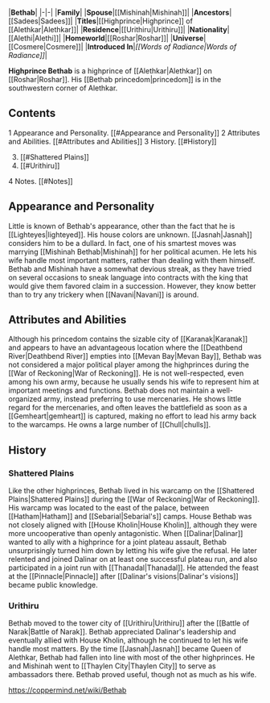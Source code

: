 |**Bethab**|
|-|-|
|**Family**|
|**Spouse**|[[Mishinah\|Mishinah]]|
|**Ancestors**|[[Sadees\|Sadees]]|
|**Titles**|[[Highprince\|Highprince]] of [[Alethkar\|Alethkar]]|
|**Residence**|[[Urithiru\|Urithiru]]|
|**Nationality**|[[Alethi\|Alethi]]|
|**Homeworld**|[[Roshar\|Roshar]]|
|**Universe**|[[Cosmere\|Cosmere]]|
|**Introduced In**|*[[Words of Radiance\|Words of Radiance]]*|

**Highprince Bethab** is a highprince of [[Alethkar\|Alethkar]] on [[Roshar\|Roshar]]. His [[Bethab princedom\|princedom]] is in the southwestern corner of Alethkar.

## Contents

1 Appearance and Personality. [[#Appearance and Personality]] 
2 Attributes and Abilities. [[#Attributes and Abilities]] 
3 History. [[#History]] 

3. [[#Shattered Plains]] 
3. [[#Urithiru]] 


4 Notes. [[#Notes]] 


## Appearance and Personality
Little is known of Bethab's appearance, other than the fact that he is [[Lighteyes\|lighteyed]]. His house colors are unknown.
[[Jasnah\|Jasnah]] considers him to be a dullard. In fact, one of his smartest moves was marrying [[Mishinah Bethab\|Mishinah]] for her political acumen. He lets his wife handle most important matters, rather than dealing with them himself. Bethab and Mishinah have a somewhat devious streak, as they have tried on several occasions to sneak language into contracts with the king that would give them favored claim in a succession. However, they know better than to try any trickery when [[Navani\|Navani]] is around.

## Attributes and Abilities
Although his princedom contains the sizable city of [[Karanak\|Karanak]] and appears to have an advantageous location where the [[Deathbend River\|Deathbend River]] empties into [[Mevan Bay\|Mevan Bay]], Bethab was not considered a major political player among the highprinces during the [[War of Reckoning\|War of Reckoning]]. He is not well-respected, even among his own army, because he usually sends his wife to represent him at important meetings and functions.
Bethab does not maintain a well-organized army, instead preferring to use mercenaries. He shows little regard for the mercenaries, and often leaves the battlefield as soon as a [[Gemheart\|gemheart]] is captured, making no effort to lead his army back to the warcamps. He owns a large number of [[Chull\|chulls]].

## History
### Shattered Plains
Like the other highprinces, Bethab lived in his warcamp on the [[Shattered Plains\|Shattered Plains]] during the [[War of Reckoning\|War of Reckoning]]. His warcamp was located to the east of the palace, between [[Hatham\|Hatham]] and [[Sebarial\|Sebarial's]] camps.
House Bethab was not closely aligned with [[House Kholin\|House Kholin]], although they were more uncooperative than openly antagonistic. When [[Dalinar\|Dalinar]] wanted to ally with a highprince for a joint plateau assault, Bethab unsurprisingly turned him down by letting his wife give the refusal. He later relented and joined Dalinar on at least one successful plateau run, and also participated in a joint run with [[Thanadal\|Thanadal]].
He attended the feast at the [[Pinnacle\|Pinnacle]] after [[Dalinar's visions\|Dalinar's visions]] became public knowledge.

### Urithiru
Bethab moved to the tower city of [[Urithiru\|Urithiru]] after the [[Battle of Narak\|Battle of Narak]]. Bethab appreciated Dalinar's leadership and eventually allied with House Kholin, although he continued to let his wife handle most matters.
By the time [[Jasnah\|Jasnah]] became Queen of Alethkar, Bethab had fallen into line with most of the other highprinces. He and Mishinah went to [[Thaylen City\|Thaylen City]] to serve as ambassadors there. Bethab proved useful, though not as much as his wife.



https://coppermind.net/wiki/Bethab
